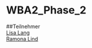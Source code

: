 WBA2_Phase_2
===========

##Teilnehmer  
[Lisa Lang](https://github.com/lslang)  
[Ramona Lind](https://github.com/rlind)

